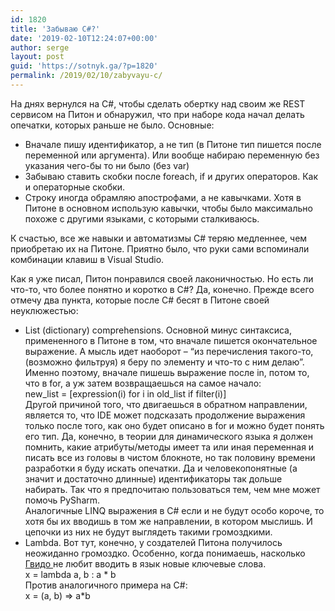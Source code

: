 ```yaml
---
id: 1820
title: 'Забываю C#?'
date: '2019-02-10T12:24:07+00:00'
author: serge
layout: post
guid: 'https://sotnyk.ga/?p=1820'
permalink: /2019/02/10/zabyvayu-c/
---
```


На днях вернулся на C#, чтобы сделать обертку над своим же REST сервисом на Питон и обнаружил, что при наборе кода начал делать опечатки, которых раньше не было. Основные:

- Вначале пишу идентификатор, а не тип (в Питоне тип пишется после переменной или аргумента). Или вообще набираю переменную без указания чего-бы то ни было (без var)
- Забываю ставить скобки после foreach, if и других операторов. Как и операторные скобки.
- Строку иногда обрамляю апострофами, а не кавычками. Хотя в Питоне в основном использую кавычки, чтобы было максимально похоже с другими языками, с которыми сталкиваюсь.

К счастью, все же навыки и автоматизмы C# теряю медленнее, чем приобретаю их на Питоне. Приятно было, что руки сами вспоминали комбинации клавиш в Visual Studio.

Как я уже писал, Питон понравился своей лаконичностью. Но есть ли что-то, что более понятно и коротко в C#? Да, конечно. Прежде всего отмечу два пункта, которые после C# бесят в Питоне своей неуклюжестью:

- List (dictionary) comprehensions. Основной минус синтаксиса, примененного в Питоне в том, что вначале пишется окончательное выражение. А мысль идет наоборот – “из перечисления такого-то, (возможно фильтруя) я беру по элементу и что-то с ним делаю”. Именно поэтому, вначале пишешь выражение после in, потом то, что в for, а уж затем возвращаешься на самое начало:  
    new\_list = \[expression(i) for i in old\_list if filter(i)\]  
    Другой причиной того, что двигаешься в обратном направлении, является то, что IDE может подсказать продолжение выражения только после того, как оно будет описано в for и можно будет понять его тип. Да, конечно, в теории для динамического языка я должен помнить, какие атрибуты/методы имеет та или иная переменная и писать все из головы в чистом блокноте, но так половину времени разработки я буду искать опечатки. Да и человекопонятные (а значит и достаточно длинные) идентификаторы так дольше набирать. Так что я предпочитаю пользоваться тем, чем мне может помочь PySharm.  
    Аналогичные LINQ выражения в C# если и не будут особо короче, то хотя бы их вводишь в том же направлении, в котором мыслишь. И цепочки из них не будут выглядеть такими громоздкими.
- Lambda. Вот тут, конечно, у создателей Питона получилось неожиданно громоздко. Особенно, когда понимаешь, насколько [Гвидо ](https://ru.wikipedia.org/wiki/%D0%92%D0%B0%D0%BD_%D0%A0%D0%BE%D1%81%D1%81%D1%83%D0%BC,_%D0%93%D0%B2%D0%B8%D0%B4%D0%BE)не любит вводить в язык новые ключевые слова.  
    x = lambda a, b : a \* b  
    Против аналогичного примера на C#:  
    x = (a, b) =&gt; a\*b